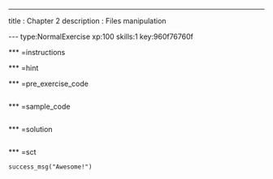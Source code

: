 ---
title       : Chapter 2
description : Files manipulation
  
--- type:NormalExercise xp:100 skills:1 key:960f76760f


*** =instructions


*** =hint


*** =pre_exercise_code
```{r}

```

*** =sample_code
```{r}

```

*** =solution
```{r}

```

*** =sct
```{r}
success_msg("Awesome!")
```